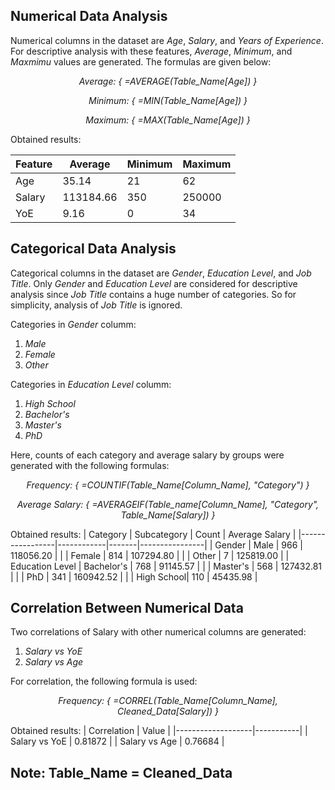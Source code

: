 ## Numerical Data Analysis
Numerical columns in the dataset are *Age*, *Salary*, and *Years of Experience*. For descriptive analysis with these features, *Average*, *Minimum*, and *Maxmimu* values are generated. The formulas are given below:
<p align="center">
    <em>Average: { =AVERAGE(Table_Name[Age]) }</em>
</p>
<p align="center">
    <em>Minimum: { =MIN(Table_Name[Age]) }</em>
</p>
<p align="center">
    <em>Maximum: { =MAX(Table_Name[Age]) }</em>
</p>
Obtained results:

| Feature | Average   | Minimum | Maximum |
|---------|-----------|---------|---------|
| Age     | 35.14     | 21      | 62      |
| Salary  | 113184.66 | 350     | 250000  |
| YoE     | 9.16      | 0       | 34      |

## Categorical Data Analysis
Categorical columns in the dataset are *Gender*, *Education Level*, and *Job Title*. Only *Gender* and *Education Level* are considered for descriptive analysis since *Job Title* contains a huge number of categories. So for simplicity, analysis of *Job Title* is ignored.

Categories in *Gender* columm:
<ol>
    <li><i>Male</i></li>
    <li><i>Female</i></li>
    <li><i>Other</i></li>
</ol>

Categories in *Education Level* columm:
<ol>
    <li><i>High School</i></li>
    <li><i>Bachelor's</i></li>
    <li><i>Master's</i></li>
    <li><i>PhD</i></li>
</ol>

Here, counts of each category and average salary by groups were generated with the following formulas:
<p align="center">
    <em>Frequency: { =COUNTIF(Table_Name[Column_Name], "Category") }</em>
</p>
<p align="center">
    <em>Average Salary: { =AVERAGEIF(Table_name[Column_Name], "Category", Table_Name[Salary]) }</em>
</p>

Obtained results:
| Category        | Subcategory | Count | Average Salary |
|-----------------|------------|-------|----------------|
| Gender          | Male       | 966   | 118056.20      |
|                 | Female     | 814   | 107294.80      |
|                 | Other      | 7     | 125819.00      |
| Education Level | Bachelor's | 768   | 91145.57       |
|                 | Master's   | 568   | 127432.81      |
|                 | PhD        | 341   | 160942.52      |
|                 | High School| 110   | 45435.98       |

## Correlation Between Numerical Data
Two correlations of Salary with other numerical columns are generated:
<ol>
    <li><i>Salary vs YoE</i></li>
    <li><i>Salary vs Age</i></li>
</ol>
For correlation, the following formula is used:
<p align="center">
    <em>Frequency: { =CORREL(Table_Name[Column_Name], Cleaned_Data[Salary]) }</em>
</p>

Obtained results:
| Correlation        | Value      |
|-------------------|-----------|
| Salary vs YoE      | 0.81872   |
| Salary vs Age      | 0.76684   |

## Note: Table_Name = Cleaned_Data